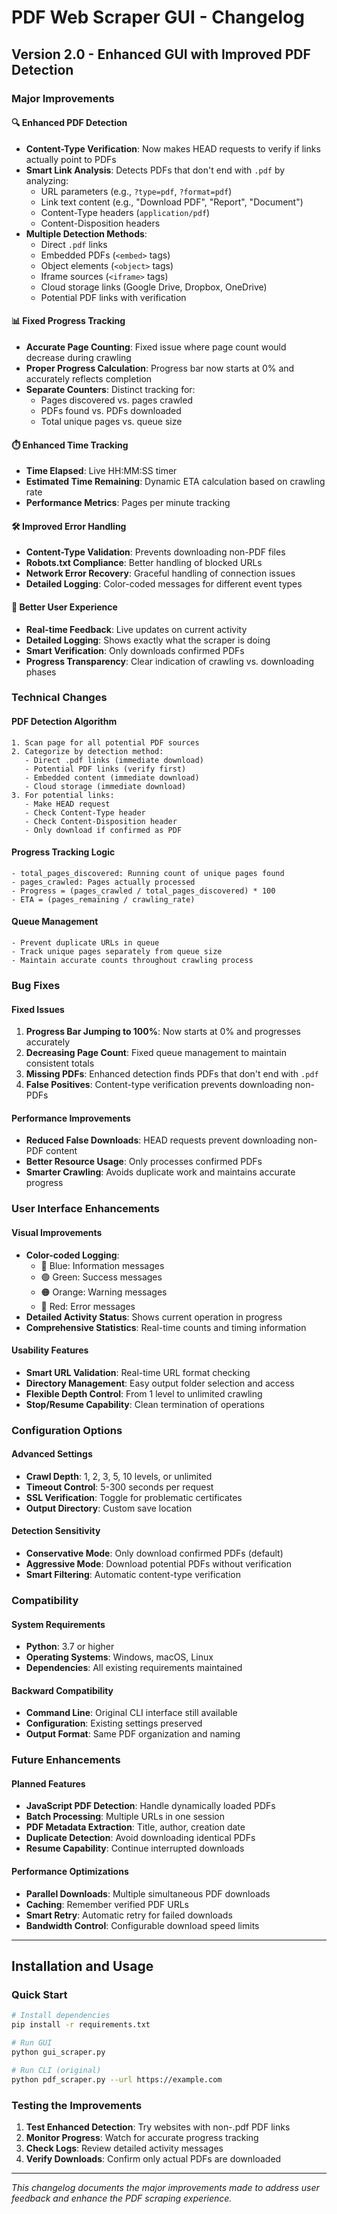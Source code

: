 # PDF Web Scraper GUI - Changelog

## Version 2.0 - Enhanced GUI with Improved PDF Detection

### Major Improvements

#### 🔍 Enhanced PDF Detection
- **Content-Type Verification**: Now makes HEAD requests to verify if links actually point to PDFs
- **Smart Link Analysis**: Detects PDFs that don't end with `.pdf` by analyzing:
  - URL parameters (e.g., `?type=pdf`, `?format=pdf`)
  - Link text content (e.g., "Download PDF", "Report", "Document")
  - Content-Type headers (`application/pdf`)
  - Content-Disposition headers
- **Multiple Detection Methods**:
  - Direct `.pdf` links
  - Embedded PDFs (`<embed>` tags)
  - Object elements (`<object>` tags)
  - Iframe sources (`<iframe>` tags)
  - Cloud storage links (Google Drive, Dropbox, OneDrive)
  - Potential PDF links with verification

#### 📊 Fixed Progress Tracking
- **Accurate Page Counting**: Fixed issue where page count would decrease during crawling
- **Proper Progress Calculation**: Progress bar now starts at 0% and accurately reflects completion
- **Separate Counters**: Distinct tracking for:
  - Pages discovered vs. pages crawled
  - PDFs found vs. PDFs downloaded
  - Total unique pages vs. queue size

#### ⏱️ Enhanced Time Tracking
- **Time Elapsed**: Live HH:MM:SS timer
- **Estimated Time Remaining**: Dynamic ETA calculation based on crawling rate
- **Performance Metrics**: Pages per minute tracking

#### 🛠️ Improved Error Handling
- **Content-Type Validation**: Prevents downloading non-PDF files
- **Robots.txt Compliance**: Better handling of blocked URLs
- **Network Error Recovery**: Graceful handling of connection issues
- **Detailed Logging**: Color-coded messages for different event types

#### 🎯 Better User Experience
- **Real-time Feedback**: Live updates on current activity
- **Detailed Logging**: Shows exactly what the scraper is doing
- **Smart Verification**: Only downloads confirmed PDFs
- **Progress Transparency**: Clear indication of crawling vs. downloading phases

### Technical Changes

#### PDF Detection Algorithm
```
1. Scan page for all potential PDF sources
2. Categorize by detection method:
   - Direct .pdf links (immediate download)
   - Potential PDF links (verify first)
   - Embedded content (immediate download)
   - Cloud storage (immediate download)
3. For potential links:
   - Make HEAD request
   - Check Content-Type header
   - Check Content-Disposition header
   - Only download if confirmed as PDF
```

#### Progress Tracking Logic
```
- total_pages_discovered: Running count of unique pages found
- pages_crawled: Pages actually processed
- Progress = (pages_crawled / total_pages_discovered) * 100
- ETA = (pages_remaining / crawling_rate)
```

#### Queue Management
```
- Prevent duplicate URLs in queue
- Track unique pages separately from queue size
- Maintain accurate counts throughout crawling process
```

### Bug Fixes

#### Fixed Issues
1. **Progress Bar Jumping to 100%**: Now starts at 0% and progresses accurately
2. **Decreasing Page Count**: Fixed queue management to maintain consistent totals
3. **Missing PDFs**: Enhanced detection finds PDFs that don't end with `.pdf`
4. **False Positives**: Content-type verification prevents downloading non-PDFs

#### Performance Improvements
- **Reduced False Downloads**: HEAD requests prevent downloading non-PDF content
- **Better Resource Usage**: Only processes confirmed PDFs
- **Smarter Crawling**: Avoids duplicate work and maintains accurate progress

### User Interface Enhancements

#### Visual Improvements
- **Color-coded Logging**: 
  - 🔵 Blue: Information messages
  - 🟢 Green: Success messages  
  - 🟠 Orange: Warning messages
  - 🔴 Red: Error messages
- **Detailed Activity Status**: Shows current operation in progress
- **Comprehensive Statistics**: Real-time counts and timing information

#### Usability Features
- **Smart URL Validation**: Real-time URL format checking
- **Directory Management**: Easy output folder selection and access
- **Flexible Depth Control**: From 1 level to unlimited crawling
- **Stop/Resume Capability**: Clean termination of operations

### Configuration Options

#### Advanced Settings
- **Crawl Depth**: 1, 2, 3, 5, 10 levels, or unlimited
- **Timeout Control**: 5-300 seconds per request
- **SSL Verification**: Toggle for problematic certificates
- **Output Directory**: Custom save location

#### Detection Sensitivity
- **Conservative Mode**: Only download confirmed PDFs (default)
- **Aggressive Mode**: Download potential PDFs without verification
- **Smart Filtering**: Automatic content-type verification

### Compatibility

#### System Requirements
- **Python**: 3.7 or higher
- **Operating Systems**: Windows, macOS, Linux
- **Dependencies**: All existing requirements maintained

#### Backward Compatibility
- **Command Line**: Original CLI interface still available
- **Configuration**: Existing settings preserved
- **Output Format**: Same PDF organization and naming

### Future Enhancements

#### Planned Features
- **JavaScript PDF Detection**: Handle dynamically loaded PDFs
- **Batch Processing**: Multiple URLs in one session
- **PDF Metadata Extraction**: Title, author, creation date
- **Duplicate Detection**: Avoid downloading identical PDFs
- **Resume Capability**: Continue interrupted downloads

#### Performance Optimizations
- **Parallel Downloads**: Multiple simultaneous PDF downloads
- **Caching**: Remember verified PDF URLs
- **Smart Retry**: Automatic retry for failed downloads
- **Bandwidth Control**: Configurable download speed limits

---

## Installation and Usage

### Quick Start
```bash
# Install dependencies
pip install -r requirements.txt

# Run GUI
python gui_scraper.py

# Run CLI (original)
python pdf_scraper.py --url https://example.com
```

### Testing the Improvements
1. **Test Enhanced Detection**: Try websites with non-.pdf PDF links
2. **Monitor Progress**: Watch for accurate progress tracking
3. **Check Logs**: Review detailed activity messages
4. **Verify Downloads**: Confirm only actual PDFs are downloaded

---

*This changelog documents the major improvements made to address user feedback and enhance the PDF scraping experience.*
